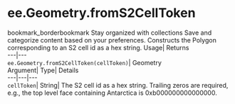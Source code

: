  
#  ee.Geometry.fromS2CellToken 
bookmark_borderbookmark Stay organized with collections  Save and categorize content based on your preferences.
Constructs the Polygon corresponding to an S2 cell id as a hex string. 
Usage| Returns  
---|---  
`ee.Geometry.fromS2CellToken(cellToken)`| Geometry  
Argument| Type| Details  
---|---|---  
`cellToken`| String| The S2 cell id as a hex string. Trailing zeros are required, e.g., the top level face containing Antarctica is 0xb000000000000000.  
